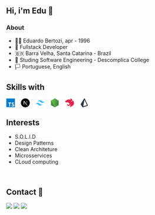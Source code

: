 ## Hi, i'm Edu 👋

### About
- 👨🏽 Eduardo Bertozi, apr - 1996
- 👷 Fullstack Developer
- 🇧🇷 Barra Velha, Santa Catarina - Brazil 
- 📘 Studing Software Engineering - Descomplica College
- 🏳 Portuguese, English
## Skills with
<div style="display:flex;flex-directon:row;gap:16px;">
  <img src='https://raw.githubusercontent.com/devicons/devicon/refs/heads/master/icons/typescript/typescript-original.svg' style="width: 24px;">
  <img src='https://raw.githubusercontent.com/devicons/devicon/refs/heads/master/icons/nextjs/nextjs-original.svg' style="width: 24px;">
  <img src='https://raw.githubusercontent.com/devicons/devicon/refs/heads/master/icons/tailwindcss/tailwindcss-original.svg' style="width: 24px;">
  <img src='https://raw.githubusercontent.com/devicons/devicon/refs/heads/master/icons/nodejs/nodejs-original.svg' style="width: 24px;">
  <img src='https://raw.githubusercontent.com/devicons/devicon/refs/heads/master/icons/nestjs/nestjs-original.svg' style="width: 24px;">
  <img src='https://raw.githubusercontent.com/devicons/devicon/refs/heads/master/icons/prisma/prisma-original.svg' style="width: 24px;">
</div>

## Interests
- S.O.L.I.D
- Design Patterns
- Clean Architeture
- Microsservices
- CLoud computing

<br />

## Contact 📣

<div>
 <a href="https://discord.com/channels/@me/eduardobertozi#7174" target="_blank"><img src="https://img.shields.io/badge/Discord-7289DA?style=for-the-badge&logo=discord&logoColor=white" target="_blank"></a> 
  <a href = "mailto:edu.desenvolvedorweb@gmail.com"><img src="https://img.shields.io/badge/Gmail-D14836?style=for-the-badge&logo=gmail&logoColor=white" target="_blank"></a>
  <a href="https://www.linkedin.com/in/eduardo-bertozi" target="_blank"><img src="https://img.shields.io/badge/-LinkedIn-%230077B5?style=for-the-badge&logo=linkedin&logoColor=white" target="_blank"></a>   
</div>

